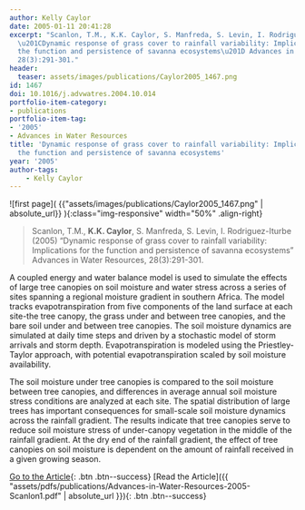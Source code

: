 ```yaml
---
author: Kelly Caylor
date: 2005-01-11 20:41:28
excerpt: "Scanlon, T.M., K.K. Caylor, S. Manfreda, S. Levin, I. Rodriguez-Iturbe (2005)
  \u201CDynamic response of grass cover to rainfall variability: Implications for
  the function and persistence of savanna ecosystems\u201D Advances in Water Resources,
  28(3):291-301."
header:
  teaser: assets/images/publications/Caylor2005_1467.png
id: 1467
doi: 10.1016/j.advwatres.2004.10.014
portfolio-item-category:
- publications
portfolio-item-tag:
- '2005'
- Advances in Water Resources
title: 'Dynamic response of grass cover to rainfall variability: Implications for
  the function and persistence of savanna ecosystems'
year: '2005'
author-tags:
    - Kelly Caylor
---
```


![first page]( {{"assets/images/publications/Caylor2005_1467.png" | absolute_url}} ){:class="img-responsive" width="50%" .align-right}

> Scanlon, T.M., **K.K. Caylor**, S. Manfreda, S. Levin, I. Rodriguez-Iturbe (2005) “Dynamic response of grass cover to rainfall variability: Implications for the function and persistence of savanna ecosystems” Advances in Water Resources, 28(3):291-301.


A coupled energy and water balance model is used to simulate the effects of large tree canopies on soil moisture and water stress across a series of sites spanning a regional moisture gradient in southern Africa. The model tracks evapotranspiration from five components of the land surface at each site-the tree canopy, the grass under and between tree canopies, and the bare soil under and between tree canopies. The soil moisture dynamics are simulated at daily time steps and driven by a stochastic model of storm arrivals and storm depth. Evapotranspiration is modeled using the Priestley-Taylor approach, with potential evapotranspiration scaled by soil moisture availability. 

The soil moisture under tree canopies is compared to the soil moisture between tree canopies, and differences in average annual soil moisture stress conditions are analyzed at each site. The spatial distribution of large trees has important consequences for small-scale soil moisture dynamics across the rainfall gradient. The results indicate that tree canopies serve to reduce soil moisture stress of under-canopy vegetation in the middle of the rainfall gradient. At the dry end of the rainfall gradient, the effect of tree canopies on soil moisture is dependent on the amount of rainfall received in a given growing season.


[Go to the Article](http://dx.doi.org/10.1016/j.advwatres.2004.10.014){: .btn .btn--success} [Read the Article]({{ "assets/pdfs/publications/Advances-in-Water-Resources-2005-Scanlon1.pdf" | absolute_url }}){: .btn .btn--success}